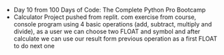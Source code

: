 * Day 10 from 100 Days of Code: The Complete Python Pro Bootcamp
* Calculator Project pushed from replit. com
exercise from course, console program using 4 basic operations (add, subtract, multiply and divide), as a user we can choose two FLOAT and symbol and after calculate we can use our result form previous operation as a first FLOAT to do next one
